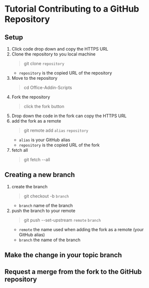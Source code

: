 # Tutorial Contributing to a GitHub Repository

## Setup

1. Click code drop down and copy the HTTPS URL
1. Clone the repository to you local machine
    > git clone `repository`
    - `repository` is the copied URL of the repository
1. Move to the repository
    > cd Office-Addin-Scripts
1. Fork the repository
    > click the fork button
1. Drop down the code in the fork can copy the HTTPS URL
1. add the fork as a remote
    > git remote add `alias` `repository`
    - `alias` is your GitHub alias
    - `repository` is the copied URL of the fork
1. fetch all
    > git fetch --all

## Creating a new branch

1. create the branch
    > git checkout -b `branch`
    - `branch` name of the branch
1. push the branch to your remote 
    > git push --set-upstream `remote` `branch`
    - `remote` the name used when adding the fork as a remote (your GitHub alias)
    - `branch` the name of the branch

## Make the change in your topic branch

## Request a merge from the fork to the GitHub repository


